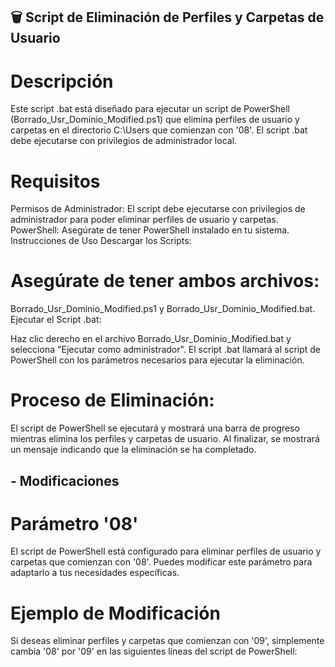 ## 🗑️ Script de Eliminación de Perfiles y Carpetas de Usuario
# Descripción
Este script .bat está diseñado para ejecutar un script de PowerShell (Borrado_Usr_Dominio_Modified.ps1) que elimina perfiles de usuario y carpetas en el directorio C:\Users que comienzan con '08'. El script .bat debe ejecutarse con privilegios de administrador local.

# Requisitos
Permisos de Administrador: El script debe ejecutarse con privilegios de administrador para poder eliminar perfiles de usuario y carpetas.
PowerShell: Asegúrate de tener PowerShell instalado en tu sistema.
Instrucciones de Uso
Descargar los Scripts:

# Asegúrate de tener ambos archivos:
Borrado_Usr_Dominio_Modified.ps1 y Borrado_Usr_Dominio_Modified.bat.
Ejecutar el Script .bat:

Haz clic derecho en el archivo Borrado_Usr_Dominio_Modified.bat y selecciona "Ejecutar como administrador".
El script .bat llamará al script de PowerShell con los parámetros necesarios para ejecutar la eliminación.

# Proceso de Eliminación:
El script de PowerShell se ejecutará y mostrará una barra de progreso mientras elimina los perfiles y carpetas de usuario.
Al finalizar, se mostrará un mensaje indicando que la eliminación se ha completado.

## - Modificaciones
# Parámetro '08'
El script de PowerShell está configurado para eliminar perfiles de usuario y carpetas que comienzan con '08'. Puedes modificar este parámetro para adaptarlo a tus necesidades específicas.

# Ejemplo de Modificación
Si deseas eliminar perfiles y carpetas que comienzan con '09', simplemente cambia '08' por '09' en las siguientes líneas del script de PowerShell:
